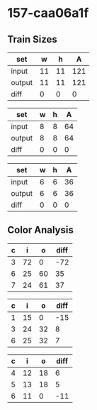 # 157-caa06a1f
## Train Sizes

|set|w|h|A|
|---|---|---|---|
|input|11|11|121|
|output|11|11|121|
|diff|0|0|0|


|set|w|h|A|
|---|---|---|---|
|input|8|8|64|
|output|8|8|64|
|diff|0|0|0|


|set|w|h|A|
|---|---|---|---|
|input|6|6|36|
|output|6|6|36|
|diff|0|0|0|


## Color Analysis

|c|i|o|diff|
|---|---|---|---|
|3|72|0|-72|
|6|25|60|35|
|7|24|61|37|


|c|i|o|diff|
|---|---|---|---|
|1|15|0|-15|
|3|24|32|8|
|6|25|32|7|


|c|i|o|diff|
|---|---|---|---|
|4|12|18|6|
|5|13|18|5|
|6|11|0|-11|

